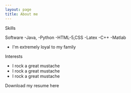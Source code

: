 ```yaml
---
layout: page
title: About me
---
```


Skills

Software
  -Java, 
  -Python
  -HTML-5,CSS
  -Latex
  -C++
  -Matlab
- I'm extremely loyal to my family

Interests

- I rock a great mustache
- I rock a great mustache
- I rock a great mustache


Download my resume here
